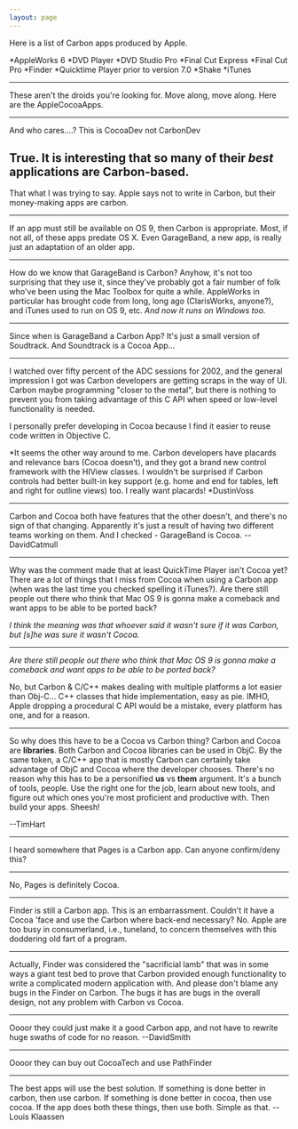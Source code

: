 ```yaml
---
layout: page
---
```


Here is a list of Carbon apps produced by Apple.


*A<nowiki/>ppleWorks 6
*DVD Player
*DVD Studio Pro
*Final Cut Express
*Final Cut Pro
*Finder
*Quicktime Player prior to version 7.0
*Shake
*iTunes


----

These aren't the droids you're looking for. Move along, move along. Here are the AppleCocoaApps.

----

And who cares....? This is CocoaDev not CarbonDev

True.  It is interesting that so many of their *best* applications are Carbon-based.
----
That what I was trying to say. Apple says not to write in Carbon, but their money-making apps are carbon.

----
If an app must still be available on OS 9, then Carbon is appropriate. Most, if not all, of these apps predate OS X. Even G<nowiki/>arageBand, a new app, is really just an adaptation of an older app. 

---

How do we know that G<nowiki/>arageBand is Carbon? Anyhow, it's not too surprising that they use it, since they've probably got a fair number of folk who've been using the Mac Toolbox for quite a while. A<nowiki/>ppleWorks in particular has brought code from long, long ago (C<nowiki/>larisWorks, anyone?), and iTunes used to run on OS 9, etc. *And now it runs on Windows too.*

---

Since when is G<nowiki/>arageBand a Carbon App? It's just a small version of Soudtrack. And Soundtrack is a Cocoa App...

----

I watched over fifty percent of the ADC sessions for 2002, and the general impression I got was Carbon developers are getting scraps in the way of UI. Carbon maybe programming "closer to the metal", but there is nothing to prevent you from taking advantage of this C API when speed or low-level functionality is needed. 

I personally prefer developing in Cocoa because I find it easier to reuse code written in Objective C. 

*It seems the other way around to me. Carbon developers have placards and relevance bars (Cocoa doesn't), and they got a brand new control framework with the H<nowiki/>IView classes. I wouldn't be surprised if Carbon controls had better built-in key support (e.g. home and end for tables, left and right for outline views) too. I really want placards! *DustinVoss

----

Carbon and Cocoa both have features that the other doesn't, and there's no sign of that changing. Apparently it's just a result of having two different teams working on them. And I checked - G<nowiki/>arageBand is Cocoa.  --DavidCatmull

----

Why was the comment made that at least QuickTime Player isn't Cocoa yet? There are a lot of things that I miss from Cocoa when using a Carbon app (when was the last time you checked spelling it iTunes?). Are there still people out there who think that Mac OS 9 is gonna make a comeback and want apps to be able to be ported back?

*I think the meaning was that whoever said it wasn't sure if it was Carbon, but [s]he was sure it wasn't Cocoa.*

----
*Are there still people out there who think that Mac OS 9 is gonna make a comeback and want apps to be able to be ported back?*

No, but Carbon & C/C++ makes dealing with multiple platforms a lot easier than Obj-C... C++ classes that hide implementation, easy as pie. IMHO, Apple dropping a procedural C API would be a mistake, every platform has one, and for a reason.

----
<rant>

So why does this have to be a Cocoa vs Carbon thing? Carbon and Cocoa are **libraries**. Both Carbon and Cocoa libraries can be used in ObjC. By the same token, a C/C++ app that is mostly Carbon can certainly take advantage of ObjC and Cocoa where the developer chooses. There's no reason why this has to be a personified **us** vs **them** argument. It's a bunch of tools, people. Use the right one for the job, learn about new tools, and figure out which ones you're most proficient and productive with. Then build your apps. Sheesh!

</rant>

--TimHart

----

I heard somewhere that Pages is a Carbon app. Can anyone confirm/deny this?

----
No, Pages is definitely Cocoa.

----

Finder is still a Carbon app. This is an embarrassment. Couldn't it have a Cocoa 'face and use the Carbon where back-end necessary?
No. Apple are too busy in consumerland, i.e., tuneland, to concern themselves with this doddering old fart of a program.

----
Actually, Finder was considered the "sacrificial lamb" that was in some ways a giant test bed to prove that Carbon provided enough functionality to write a complicated modern application with. And please don't blame any bugs in the Finder on Carbon. The bugs it has are bugs in the overall design, not any problem with Carbon vs Cocoa.

----

Oooor they could just make it a good Carbon app, and not have to rewrite huge swaths of code for no reason. --DavidSmith

----

Oooor they can buy out CocoaTech and use PathFinder

----

The best apps will use the best solution. If something is done better in carbon, then use carbon. If something is done better in cocoa, then use cocoa. If the app does both these things, then use both. Simple as that. -- Louis Klaassen
